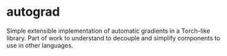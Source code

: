 # autograd
Simple extensible implementation of automatic gradients in a Torch-like library.
Part of work to understand to decouple and simplify components to use in other languages.
